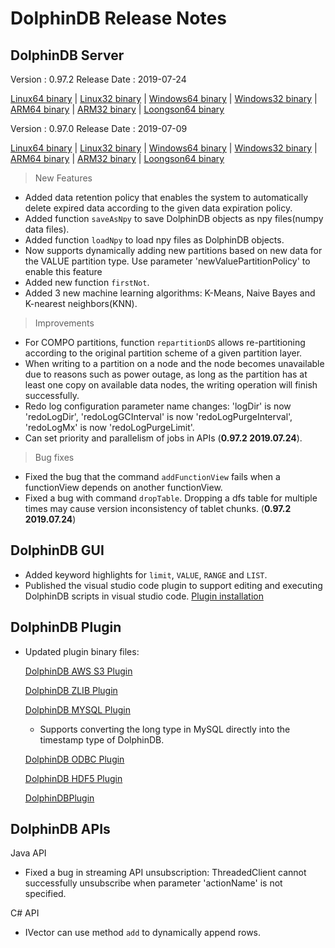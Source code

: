# DolphinDB Release Notes



## DolphinDB Server

Version : 0.97.2
Release Date : 2019-07-24

[Linux64 binary](http://www.dolphindb.com/downloads/DolphinDB_Linux64_V0.97.2.zip) | 
[Linux32 binary](http://www.dolphindb.com/downloads/DolphinDB_Linux32_V0.97.2.zip) | [Windows64 binary](http://www.dolphindb.com/downloads/DolphinDB_Win64_V0.97.2.zip) | 
[Windows32 binary](http://www.dolphindb.com/downloads/DolphinDB_Win32_V0.97.2.zip) | 
[ARM64 binary](http://www.dolphindb.com/downloads/DolphinDB_ARM64_V0.97.2.zip) | 
[ARM32 binary](http://www.dolphindb.com/downloads/DolphinDB_ARM32_V0.97.2.zip) | [Loongson64 binary](http://www.dolphindb.com/downloads/DolphinDB_Loongson64_V0.97.2.zip) 

Version : 0.97.0
Release Date : 2019-07-09

[Linux64 binary](http://www.dolphindb.com/downloads/DolphinDB_Linux64_V0.97.0.zip) | 
[Linux32 binary](http://www.dolphindb.com/downloads/DolphinDB_Linux32_V0.97.0.zip) | [Windows64 binary](http://www.dolphindb.com/downloads/DolphinDB_Win64_V0.97.0.zip) | 
[Windows32 binary](http://www.dolphindb.com/downloads/DolphinDB_Win32_V0.97.0.zip) | 
[ARM64 binary](http://www.dolphindb.com/downloads/DolphinDB_ARM64_V0.97.0.zip) | 
[ARM32 binary](http://www.dolphindb.com/downloads/DolphinDB_ARM32_V0.97.0.zip) | [Loongson64 binary](http://www.dolphindb.com/downloads/DolphinDB_Loongson64_V0.97.0.zip) 



> New Features
* Added data retention policy that enables the system to automatically delete expired data according to the given data expiration policy.
* Added function `saveAsNpy` to save DolphinDB objects as npy files(numpy data files). 
* Added function `loadNpy` to load npy files as DolphinDB objects.
* Now supports dynamically adding new partitions based on new data for the VALUE partition type. Use parameter 'newValuePartitionPolicy' to enable this feature
* Added new function `firstNot`.
* Added 3 new machine learning algorithms: K-Means, Naive Bayes and K-nearest neighbors(KNN).

> Improvements
* For COMPO partitions, function `repartitionDS` allows re-partitioning according to the original partition scheme of a given partition layer.
* When writing to a partition on a node and the node becomes unavailable due to reasons such as power outage, as long as the partition has at least one copy on available data nodes, the writing operation will finish successfully.
* Redo log configuration parameter name changes: 'logDir' is now 'redoLogDir', 'redoLogGCInterval' is now 'redoLogPurgeInterval', 'redoLogMx' is now 'redoLogPurgeLimit'.
* Can set priority and parallelism of jobs in APIs (**0.97.2 2019.07.24**). 

> Bug fixes
* Fixed the bug that the command `addFunctionView` fails when a functionView depends on another functionView.
* Fixed a bug with command `dropTable`. Dropping a dfs table for multiple times may cause version inconsistency of tablet chunks. (**0.97.2 2019.07.24**)

## DolphinDB GUI

* Added keyword highlights for `limit`, `VALUE`, `RANGE` and `LIST`.
* Published the visual studio code plugin to support editing and executing DolphinDB scripts in visual studio code. [Plugin installation](https://marketplace.visualstudio.com/items?itemName=dolphindb.dolphindb-vscode)

## DolphinDB Plugin

* Updated plugin binary files:

    [DolphinDB AWS S3 Plugin](http://www.dolphindb.com/downloads/AWSS3_V0.97.0.zip)

    [DolphinDB ZLIB Plugin](http://www.dolphindb.com/downloads/ZLIB_V0.97.0.zip)

    [DolphinDB MYSQL Plugin](http://www.dolphindb.com/downloads/MYSQL_V0.97.0.zip)

    * Supports converting the long type in MySQL directly into the timestamp type of DolphinDB.

    [DolphinDB ODBC Plugin](http://www.dolphindb.com/downloads/ODBC_V0.97.0.zip)

    [DolphinDB HDF5 Plugin](http://www.dolphindb.com/downloads/HDF5_V0.97.0.zip)

    [DolphinDBPlugin](https://github.com/dolphindb/release/raw/master/0.97/DolphinDB_Plugin_V0.97.0_src.zip)

## DolphinDB APIs

Java API

* Fixed a bug in streaming API unsubscription: ThreadedClient cannot successfully unsubscribe when parameter 'actionName' is not specified.

C# API

*  IVector can use method `add` to dynamically append rows.
